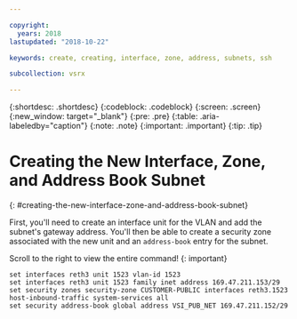 ```yaml
---

copyright:
  years: 2018
lastupdated: "2018-10-22"

keywords: create, creating, interface, zone, address, subnets, ssh

subcollection: vsrx

---
```


{:shortdesc: .shortdesc}
{:codeblock: .codeblock}
{:screen: .screen}
{:new_window: target="_blank"}
{:pre: .pre}
{:table: .aria-labeledby="caption"}
{:note: .note}
{:important: .important}
{:tip: .tip}

# Creating the New Interface, Zone, and Address Book Subnet
{: #creating-the-new-interface-zone-and-address-book-subnet}

First, you'll need to create an interface unit for the VLAN and add the subnet's gateway address. You'll then be able to create a security zone associated with the new unit and an `address-book` entry for the subnet.  

Scroll to the right to view the entire command!
{: important}

```
set interfaces reth3 unit 1523 vlan-id 1523
set interfaces reth3 unit 1523 family inet address 169.47.211.153/29
set security zones security-zone CUSTOMER-PUBLIC interfaces reth3.1523 host-inbound-traffic system-services all
set security address-book global address VSI_PUB_NET 169.47.211.152/29
```
